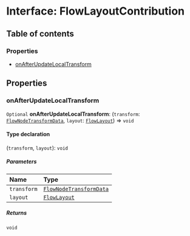 # Interface: FlowLayoutContribution

## Table of contents

### Properties

* [onAfterUpdateLocalTransform](/auto-docs/editor/interfaces/FlowLayoutContribution.md#onafterupdatelocaltransform)

## Properties

### onAfterUpdateLocalTransform

`Optional` **onAfterUpdateLocalTransform**: (`transform`: [`FlowNodeTransformData`](/auto-docs/editor/classes/FlowNodeTransformData.md), `layout`: [`FlowLayout`](/auto-docs/editor/variables/FlowLayout-1.md)) => `void`

#### Type declaration

(`transform`, `layout`): `void`

##### Parameters

| Name | Type |
| :------ | :------ |
| `transform` | [`FlowNodeTransformData`](/auto-docs/editor/classes/FlowNodeTransformData.md) |
| `layout` | [`FlowLayout`](/auto-docs/editor/variables/FlowLayout-1.md) |

##### Returns

`void`
